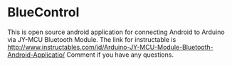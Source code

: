 BlueControl
===========

This is open source android application for connecting Android to Arduino via JY-MCU Bluetooth Module. The link for instructable is http://www.instructables.com/id/Arduino-JY-MCU-Module-Bluetooth-Android-Applicatio/ Comment if you have any questions.
